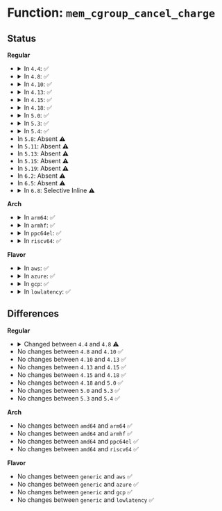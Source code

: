 # Function: <code>mem_cgroup_cancel_charge</code>

## Status
<b>Regular</b>
<ul>
<li>
<details>
<summary>In <code>4.4</code>: ✅</summary>

```c
void mem_cgroup_cancel_charge(struct page *page, struct mem_cgroup *memcg);
```

**Collision:** Unique Global

**Inline:** No

**Transformation:** False

**Instances:**

```
In mm/memcontrol.c (ffffffff812002d0)
Location: mm/memcontrol.c:5400
Inline: False
Direct callers:
  - kernel/events/uprobes.c:uprobe_write_opcode
  - mm/filemap.c:__add_to_page_cache_locked
  - mm/filemap.c:__add_to_page_cache_locked
  - mm/shmem.c:shmem_getpage_gfp
  - mm/shmem.c:shmem_getpage_gfp
  - mm/shmem.c:shmem_unuse
  - mm/memory.c:handle_mm_fault
  - mm/memory.c:handle_mm_fault
  - mm/memory.c:handle_mm_fault
  - mm/memory.c:handle_mm_fault
  - mm/swapfile.c:unuse_mm
  - mm/huge_memory.c:khugepaged
  - mm/huge_memory.c:do_huge_pmd_anonymous_page
  - mm/huge_memory.c:do_huge_pmd_anonymous_page
  - mm/huge_memory.c:do_huge_pmd_anonymous_page
  - mm/huge_memory.c:do_huge_pmd_wp_page
  - mm/huge_memory.c:do_huge_pmd_wp_page
  - mm/huge_memory.c:do_huge_pmd_wp_page
  - mm/userfaultfd.c:mcopy_atomic
```
**Symbols:**

```
ffffffff812002d0-ffffffff81200317: mem_cgroup_cancel_charge (STB_GLOBAL)
```
</details>
</li>
<li>
<details>
<summary>In <code>4.8</code>: ✅</summary>

```c
void mem_cgroup_cancel_charge(struct page *page, struct mem_cgroup *memcg, bool compound);
```

**Collision:** Unique Global

**Inline:** No

**Transformation:** False

**Instances:**

```
In mm/memcontrol.c (ffffffff81224080)
Location: mm/memcontrol.c:5471
Inline: False
Direct callers:
  - kernel/events/uprobes.c:uprobe_write_opcode
  - mm/filemap.c:__add_to_page_cache_locked
  - mm/filemap.c:__add_to_page_cache_locked
  - mm/shmem.c:shmem_getpage_gfp
  - mm/shmem.c:shmem_getpage_gfp
  - mm/shmem.c:shmem_unuse
  - mm/memory.c:handle_mm_fault
  - mm/memory.c:handle_mm_fault
  - mm/memory.c:handle_mm_fault
  - mm/memory.c:do_swap_page
  - mm/memory.c:wp_page_copy
  - mm/swapfile.c:unuse_mm
  - mm/huge_memory.c:do_huge_pmd_wp_page
  - mm/huge_memory.c:do_huge_pmd_wp_page
  - mm/huge_memory.c:do_huge_pmd_wp_page
  - mm/huge_memory.c:do_huge_pmd_anonymous_page
  - mm/huge_memory.c:do_huge_pmd_anonymous_page
  - mm/huge_memory.c:do_huge_pmd_anonymous_page
  - mm/khugepaged.c:collapse_shmem
  - mm/khugepaged.c:collapse_huge_page
  - mm/khugepaged.c:collapse_huge_page
  - mm/khugepaged.c:collapse_huge_page
  - mm/khugepaged.c:collapse_huge_page
  - mm/userfaultfd.c:mcopy_atomic
```
**Symbols:**

```
ffffffff81224080-ffffffff812240c3: mem_cgroup_cancel_charge (STB_GLOBAL)
```
</details>
</li>
<li>
<details>
<summary>In <code>4.10</code>: ✅</summary>

```c
void mem_cgroup_cancel_charge(struct page *page, struct mem_cgroup *memcg, bool compound);
```

**Collision:** Unique Global

**Inline:** No

**Transformation:** False

**Instances:**

```
In mm/memcontrol.c (ffffffff81236580)
Location: mm/memcontrol.c:5456
Inline: False
Direct callers:
  - kernel/events/uprobes.c:uprobe_write_opcode
  - mm/filemap.c:__add_to_page_cache_locked
  - mm/filemap.c:__add_to_page_cache_locked
  - mm/shmem.c:shmem_getpage_gfp
  - mm/shmem.c:shmem_getpage_gfp
  - mm/shmem.c:shmem_unuse
  - mm/memory.c:handle_mm_fault
  - mm/memory.c:handle_mm_fault
  - mm/memory.c:handle_mm_fault
  - mm/memory.c:do_swap_page
  - mm/memory.c:wp_page_copy
  - mm/swapfile.c:unuse_mm
  - mm/huge_memory.c:do_huge_pmd_wp_page
  - mm/huge_memory.c:do_huge_pmd_wp_page
  - mm/huge_memory.c:do_huge_pmd_wp_page
  - mm/huge_memory.c:do_huge_pmd_anonymous_page
  - mm/huge_memory.c:do_huge_pmd_anonymous_page
  - mm/huge_memory.c:do_huge_pmd_anonymous_page
  - mm/khugepaged.c:khugepaged
  - mm/khugepaged.c:khugepaged
  - mm/khugepaged.c:khugepaged
  - mm/khugepaged.c:khugepaged
  - mm/khugepaged.c:collapse_shmem
  - mm/userfaultfd.c:mcopy_atomic
```
**Symbols:**

```
ffffffff81236580-ffffffff812365c3: mem_cgroup_cancel_charge (STB_GLOBAL)
```
</details>
</li>
<li>
<details>
<summary>In <code>4.13</code>: ✅</summary>

```c
void mem_cgroup_cancel_charge(struct page *page, struct mem_cgroup *memcg, bool compound);
```

**Collision:** Unique Global

**Inline:** No

**Transformation:** False

**Instances:**

```
In mm/memcontrol.c (ffffffff81242030)
Location: mm/memcontrol.c:5513
Inline: False
Direct callers:
  - kernel/events/uprobes.c:uprobe_write_opcode
  - mm/filemap.c:__add_to_page_cache_locked
  - mm/filemap.c:__add_to_page_cache_locked
  - mm/shmem.c:shmem_mcopy_atomic_pte
  - mm/shmem.c:shmem_getpage_gfp
  - mm/shmem.c:shmem_getpage_gfp
  - mm/shmem.c:shmem_unuse
  - mm/memory.c:__handle_mm_fault
  - mm/memory.c:__handle_mm_fault
  - mm/memory.c:__handle_mm_fault
  - mm/memory.c:do_swap_page
  - mm/memory.c:wp_page_copy
  - mm/swapfile.c:unuse_mm
  - mm/huge_memory.c:do_huge_pmd_wp_page
  - mm/huge_memory.c:do_huge_pmd_wp_page
  - mm/huge_memory.c:do_huge_pmd_wp_page
  - mm/huge_memory.c:do_huge_pmd_anonymous_page
  - mm/huge_memory.c:do_huge_pmd_anonymous_page
  - mm/khugepaged.c:collapse_shmem
  - mm/khugepaged.c:collapse_huge_page
  - mm/khugepaged.c:collapse_huge_page
  - mm/khugepaged.c:collapse_huge_page
  - mm/khugepaged.c:collapse_huge_page
  - mm/userfaultfd.c:mcopy_atomic
```
**Symbols:**

```
ffffffff81242030-ffffffff8124207d: mem_cgroup_cancel_charge (STB_GLOBAL)
```
</details>
</li>
<li>
<details>
<summary>In <code>4.15</code>: ✅</summary>

```c
void mem_cgroup_cancel_charge(struct page *page, struct mem_cgroup *memcg, bool compound);
```

**Collision:** Unique Global

**Inline:** No

**Transformation:** False

**Instances:**

```
In mm/memcontrol.c (ffffffff81261d70)
Location: mm/memcontrol.c:5596
Inline: False
Direct callers:
  - kernel/events/uprobes.c:uprobe_write_opcode
  - mm/filemap.c:__add_to_page_cache_locked
  - mm/filemap.c:__add_to_page_cache_locked
  - mm/shmem.c:shmem_mfill_atomic_pte
  - mm/shmem.c:shmem_getpage_gfp
  - mm/shmem.c:shmem_getpage_gfp
  - mm/shmem.c:shmem_unuse
  - mm/memory.c:handle_pte_fault
  - mm/memory.c:handle_pte_fault
  - mm/memory.c:handle_pte_fault
  - mm/memory.c:do_swap_page
  - mm/memory.c:wp_page_copy
  - mm/swapfile.c:unuse_mm
  - mm/huge_memory.c:do_huge_pmd_wp_page
  - mm/huge_memory.c:do_huge_pmd_wp_page
  - mm/huge_memory.c:do_huge_pmd_wp_page
  - mm/huge_memory.c:do_huge_pmd_anonymous_page
  - mm/huge_memory.c:do_huge_pmd_anonymous_page
  - mm/khugepaged.c:khugepaged
  - mm/khugepaged.c:khugepaged
  - mm/khugepaged.c:khugepaged
  - mm/khugepaged.c:khugepaged
  - mm/khugepaged.c:collapse_shmem
  - mm/userfaultfd.c:mcopy_atomic
```
**Symbols:**

```
ffffffff81261d70-ffffffff81261dbb: mem_cgroup_cancel_charge (STB_GLOBAL)
```
</details>
</li>
<li>
<details>
<summary>In <code>4.18</code>: ✅</summary>

```c
void mem_cgroup_cancel_charge(struct page *page, struct mem_cgroup *memcg, bool compound);
```

**Collision:** Unique Global

**Inline:** No

**Transformation:** False

**Instances:**

```
In mm/memcontrol.c (ffffffff81285d80)
Location: mm/memcontrol.c:5664
Inline: False
Direct callers:
  - kernel/events/uprobes.c:uprobe_write_opcode
  - mm/filemap.c:__add_to_page_cache_locked
  - mm/filemap.c:__add_to_page_cache_locked
  - mm/shmem.c:shmem_mfill_atomic_pte
  - mm/shmem.c:shmem_getpage_gfp
  - mm/shmem.c:shmem_getpage_gfp
  - mm/shmem.c:shmem_unuse
  - mm/memory.c:handle_pte_fault
  - mm/memory.c:handle_pte_fault
  - mm/memory.c:handle_pte_fault
  - mm/memory.c:do_swap_page
  - mm/memory.c:wp_page_copy
  - mm/swapfile.c:unuse_vma
  - mm/huge_memory.c:do_huge_pmd_wp_page
  - mm/huge_memory.c:do_huge_pmd_wp_page_fallback
  - mm/huge_memory.c:do_huge_pmd_wp_page_fallback
  - mm/huge_memory.c:do_huge_pmd_anonymous_page
  - mm/huge_memory.c:do_huge_pmd_anonymous_page
  - mm/khugepaged.c:collapse_shmem
  - mm/khugepaged.c:collapse_huge_page
  - mm/khugepaged.c:collapse_huge_page
  - mm/khugepaged.c:collapse_huge_page
  - mm/khugepaged.c:collapse_huge_page
  - mm/userfaultfd.c:mcopy_atomic
```
**Symbols:**

```
ffffffff81285d80-ffffffff81285dcb: mem_cgroup_cancel_charge (STB_GLOBAL)
```
</details>
</li>
<li>
<details>
<summary>In <code>5.0</code>: ✅</summary>

```c
void mem_cgroup_cancel_charge(struct page *page, struct mem_cgroup *memcg, bool compound);
```

**Collision:** Unique Global

**Inline:** No

**Transformation:** False

**Instances:**

```
In mm/memcontrol.c (ffffffff8129ace0)
Location: mm/memcontrol.c:5995
Inline: False
Direct callers:
  - kernel/events/uprobes.c:__replace_page
  - mm/filemap.c:__add_to_page_cache_locked
  - mm/shmem.c:shmem_mfill_atomic_pte
  - mm/shmem.c:shmem_getpage_gfp
  - mm/shmem.c:shmem_getpage_gfp
  - mm/shmem.c:shmem_unuse
  - mm/memory.c:__handle_mm_fault
  - mm/memory.c:__handle_mm_fault
  - mm/memory.c:__handle_mm_fault
  - mm/memory.c:do_swap_page
  - mm/memory.c:wp_page_copy
  - mm/swapfile.c:unuse_vma
  - mm/huge_memory.c:do_huge_pmd_wp_page
  - mm/huge_memory.c:do_huge_pmd_wp_page_fallback
  - mm/huge_memory.c:do_huge_pmd_wp_page_fallback
  - mm/huge_memory.c:do_huge_pmd_anonymous_page
  - mm/huge_memory.c:do_huge_pmd_anonymous_page
  - mm/khugepaged.c:collapse_shmem
  - mm/khugepaged.c:collapse_shmem
  - mm/khugepaged.c:collapse_huge_page
  - mm/khugepaged.c:collapse_huge_page
  - mm/khugepaged.c:collapse_huge_page
  - mm/khugepaged.c:collapse_huge_page
  - mm/userfaultfd.c:mcopy_atomic
```
**Symbols:**

```
ffffffff8129ace0-ffffffff8129ad2b: mem_cgroup_cancel_charge (STB_GLOBAL)
```
</details>
</li>
<li>
<details>
<summary>In <code>5.3</code>: ✅</summary>

```c
void mem_cgroup_cancel_charge(struct page *page, struct mem_cgroup *memcg, bool compound);
```

**Collision:** Unique Global

**Inline:** No

**Transformation:** False

**Instances:**

```
In mm/memcontrol.c (ffffffff812b5f80)
Location: mm/memcontrol.c:6287
Inline: False
Direct callers:
  - kernel/events/uprobes.c:__replace_page
  - mm/filemap.c:__add_to_page_cache_locked
  - mm/shmem.c:shmem_mfill_atomic_pte
  - mm/shmem.c:shmem_getpage_gfp
  - mm/shmem.c:shmem_swapin_page
  - mm/memory.c:do_fault
  - mm/memory.c:do_anonymous_page
  - mm/memory.c:do_anonymous_page
  - mm/memory.c:do_swap_page
  - mm/memory.c:wp_page_copy
  - mm/huge_memory.c:do_huge_pmd_wp_page
  - mm/huge_memory.c:do_huge_pmd_wp_page_fallback
  - mm/huge_memory.c:do_huge_pmd_wp_page_fallback
  - mm/huge_memory.c:do_huge_pmd_anonymous_page
  - mm/huge_memory.c:do_huge_pmd_anonymous_page
  - mm/khugepaged.c:collapse_shmem
  - mm/khugepaged.c:collapse_shmem
  - mm/khugepaged.c:collapse_huge_page
  - mm/khugepaged.c:collapse_huge_page
  - mm/khugepaged.c:collapse_huge_page
  - mm/khugepaged.c:collapse_huge_page
  - mm/userfaultfd.c:mcopy_atomic
```
**Symbols:**

```
ffffffff812b5f80-ffffffff812b5fd1: mem_cgroup_cancel_charge (STB_GLOBAL)
```
</details>
</li>
<li>
<details>
<summary>In <code>5.4</code>: ✅</summary>

```c
void mem_cgroup_cancel_charge(struct page *page, struct mem_cgroup *memcg, bool compound);
```

**Collision:** Unique Global

**Inline:** No

**Transformation:** False

**Instances:**

```
In mm/memcontrol.c (ffffffff812c7e70)
Location: mm/memcontrol.c:6627
Inline: False
Direct callers:
  - kernel/events/uprobes.c:__replace_page
  - mm/filemap.c:__add_to_page_cache_locked
  - mm/shmem.c:shmem_mfill_atomic_pte
  - mm/shmem.c:shmem_getpage_gfp
  - mm/shmem.c:shmem_swapin_page
  - mm/memory.c:do_fault
  - mm/memory.c:do_anonymous_page
  - mm/memory.c:do_anonymous_page
  - mm/memory.c:do_swap_page
  - mm/memory.c:wp_page_copy
  - mm/huge_memory.c:do_huge_pmd_wp_page
  - mm/huge_memory.c:do_huge_pmd_wp_page_fallback
  - mm/huge_memory.c:do_huge_pmd_wp_page_fallback
  - mm/huge_memory.c:do_huge_pmd_anonymous_page
  - mm/huge_memory.c:do_huge_pmd_anonymous_page
  - mm/khugepaged.c:collapse_file
  - mm/khugepaged.c:collapse_file
  - mm/khugepaged.c:collapse_huge_page
  - mm/khugepaged.c:collapse_huge_page
  - mm/khugepaged.c:collapse_huge_page
  - mm/khugepaged.c:collapse_huge_page
  - mm/userfaultfd.c:mcopy_atomic
```
**Symbols:**

```
ffffffff812c7e70-ffffffff812c7ec1: mem_cgroup_cancel_charge (STB_GLOBAL)
```
</details>
</li>
<li>
In <code>5.8</code>: Absent ⚠️
</li>
<li>
In <code>5.11</code>: Absent ⚠️
</li>
<li>
In <code>5.13</code>: Absent ⚠️
</li>
<li>
In <code>5.15</code>: Absent ⚠️
</li>
<li>
In <code>5.19</code>: Absent ⚠️
</li>
<li>
In <code>6.2</code>: Absent ⚠️
</li>
<li>
In <code>6.5</code>: Absent ⚠️
</li>
<li>
<details>
<summary>In <code>6.8</code>: Selective Inline ⚠️</summary>

```c
void mem_cgroup_cancel_charge(struct mem_cgroup *memcg, unsigned int nr_pages);
```

**Collision:** Unique Global

**Inline:** Selective

**Transformation:** False

**Instances:**

```
In mm/memcontrol.c (ffffffff814b80ea)
Location: mm/memcontrol.c:2938
Inline: True
Inline callers:
  - mm/memcontrol.c:__mem_cgroup_clear_mc
  - mm/memcontrol.c:__mem_cgroup_clear_mc
  - mm/memcontrol.c:__mem_cgroup_clear_mc
  - mm/memcontrol.c:__mem_cgroup_clear_mc
Direct callers:
  - mm/hugetlb.c:alloc_hugetlb_folio
  - mm/hugetlb.c:alloc_hugetlb_folio
```
**Symbols:**

```
ffffffff814be060-ffffffff814be0be: mem_cgroup_cancel_charge (STB_GLOBAL)
```
</details>
</li>
</ul>
<b>Arch</b>
<ul>
<li>
<details>
<summary>In <code>arm64</code>: ✅</summary>

```c
void mem_cgroup_cancel_charge(struct page *page, struct mem_cgroup *memcg, bool compound);
```

**Collision:** Unique Global

**Inline:** No

**Transformation:** False

**Instances:**

```
In mm/memcontrol.c (ffff80001036ad68)
Location: mm/memcontrol.c:6627
Inline: False
Direct callers:
  - kernel/events/uprobes.c:__replace_page
  - mm/filemap.c:__add_to_page_cache_locked
  - mm/shmem.c:shmem_mfill_atomic_pte
  - mm/shmem.c:shmem_getpage_gfp
  - mm/shmem.c:shmem_swapin_page
  - mm/memory.c:do_fault
  - mm/memory.c:do_anonymous_page
  - mm/memory.c:do_anonymous_page
  - mm/memory.c:do_swap_page
  - mm/memory.c:wp_page_copy
  - mm/swapfile.c:unuse_pte_range
  - mm/huge_memory.c:do_huge_pmd_wp_page
  - mm/huge_memory.c:do_huge_pmd_wp_page_fallback
  - mm/huge_memory.c:do_huge_pmd_wp_page_fallback
  - mm/huge_memory.c:__do_huge_pmd_anonymous_page
  - mm/huge_memory.c:__do_huge_pmd_anonymous_page
  - mm/khugepaged.c:collapse_file
  - mm/khugepaged.c:collapse_file
  - mm/khugepaged.c:collapse_huge_page
  - mm/khugepaged.c:collapse_huge_page
  - mm/khugepaged.c:collapse_huge_page
  - mm/userfaultfd.c:mcopy_atomic_pte
```
**Symbols:**

```
ffff80001036ad68-ffff80001036add4: mem_cgroup_cancel_charge (STB_GLOBAL)
```
</details>
</li>
<li>
<details>
<summary>In <code>armhf</code>: ✅</summary>

```c
void mem_cgroup_cancel_charge(struct page *page, struct mem_cgroup *memcg, bool compound);
```

**Collision:** Unique Global

**Inline:** No

**Transformation:** False

**Instances:**

```
In mm/memcontrol.c (c055c3c0)
Location: mm/memcontrol.c:6627
Inline: False
Direct callers:
  - kernel/events/uprobes.c:__replace_page
  - mm/filemap.c:__add_to_page_cache_locked
  - mm/shmem.c:shmem_mfill_atomic_pte
  - mm/shmem.c:shmem_getpage_gfp
  - mm/shmem.c:shmem_swapin_page
  - mm/memory.c:do_fault
  - mm/memory.c:do_anonymous_page
  - mm/memory.c:do_anonymous_page
  - mm/memory.c:do_swap_page
  - mm/memory.c:wp_page_copy
  - mm/swapfile.c:unuse_mm
  - mm/userfaultfd.c:mcopy_atomic
```
**Symbols:**

```
c055c3c0-c055c410: mem_cgroup_cancel_charge (STB_GLOBAL)
```
</details>
</li>
<li>
<details>
<summary>In <code>ppc64el</code>: ✅</summary>

```c
void mem_cgroup_cancel_charge(struct page *page, struct mem_cgroup *memcg, bool compound);
```

**Collision:** Unique Global

**Inline:** No

**Transformation:** False

**Instances:**

```
In mm/memcontrol.c (c00000000045a320)
Location: mm/memcontrol.c:6627
Inline: False
Direct callers:
  - kernel/events/uprobes.c:__replace_page
  - mm/filemap.c:__add_to_page_cache_locked
  - mm/shmem.c:shmem_mfill_atomic_pte
  - mm/shmem.c:shmem_getpage_gfp
  - mm/shmem.c:shmem_swapin_page
  - mm/memory.c:do_fault
  - mm/memory.c:do_anonymous_page
  - mm/memory.c:do_anonymous_page
  - mm/memory.c:do_swap_page
  - mm/memory.c:wp_page_copy
  - mm/swapfile.c:unuse_pte_range
  - mm/huge_memory.c:do_huge_pmd_wp_page
  - mm/huge_memory.c:do_huge_pmd_wp_page_fallback
  - mm/huge_memory.c:do_huge_pmd_wp_page_fallback
  - mm/huge_memory.c:do_huge_pmd_anonymous_page
  - mm/huge_memory.c:do_huge_pmd_anonymous_page
  - mm/khugepaged.c:collapse_file
  - mm/khugepaged.c:collapse_file
  - mm/khugepaged.c:collapse_huge_page
  - mm/khugepaged.c:collapse_huge_page
  - mm/khugepaged.c:collapse_huge_page
  - mm/khugepaged.c:collapse_huge_page
  - mm/userfaultfd.c:mcopy_atomic
```
**Symbols:**

```
c00000000045a320-c00000000045a3a4: mem_cgroup_cancel_charge (STB_GLOBAL)
```
</details>
</li>
<li>
<details>
<summary>In <code>riscv64</code>: ✅</summary>

```c
void mem_cgroup_cancel_charge(struct page *page, struct mem_cgroup *memcg, bool compound);
```

**Collision:** Unique Global

**Inline:** No

**Transformation:** False

**Instances:**

```
In mm/memcontrol.c (ffffffe000248522)
Location: mm/memcontrol.c:6627
Inline: False
Direct callers:
  - mm/filemap.c:__add_to_page_cache_locked
  - mm/shmem.c:shmem_mfill_atomic_pte
  - mm/shmem.c:shmem_getpage_gfp
  - mm/shmem.c:shmem_swapin_page
  - mm/memory.c:do_fault
  - mm/memory.c:do_anonymous_page
  - mm/memory.c:do_anonymous_page
  - mm/memory.c:do_swap_page
  - mm/memory.c:wp_page_copy
  - mm/swapfile.c:unuse_pte_range
  - mm/userfaultfd.c:mcopy_atomic
```
**Symbols:**

```
ffffffe000248522-ffffffe000248568: mem_cgroup_cancel_charge (STB_GLOBAL)
```
</details>
</li>
</ul>
<b>Flavor</b>
<ul>
<li>
<details>
<summary>In <code>aws</code>: ✅</summary>

```c
void mem_cgroup_cancel_charge(struct page *page, struct mem_cgroup *memcg, bool compound);
```

**Collision:** Unique Global

**Inline:** No

**Transformation:** False

**Instances:**

```
In mm/memcontrol.c (ffffffff812c0450)
Location: mm/memcontrol.c:6627
Inline: False
Direct callers:
  - kernel/events/uprobes.c:__replace_page
  - mm/filemap.c:__add_to_page_cache_locked
  - mm/shmem.c:shmem_mfill_atomic_pte
  - mm/shmem.c:shmem_getpage_gfp
  - mm/shmem.c:shmem_swapin_page
  - mm/memory.c:do_fault
  - mm/memory.c:do_anonymous_page
  - mm/memory.c:do_anonymous_page
  - mm/memory.c:do_swap_page
  - mm/memory.c:wp_page_copy
  - mm/huge_memory.c:do_huge_pmd_wp_page
  - mm/huge_memory.c:do_huge_pmd_wp_page_fallback
  - mm/huge_memory.c:do_huge_pmd_wp_page_fallback
  - mm/huge_memory.c:do_huge_pmd_anonymous_page
  - mm/huge_memory.c:do_huge_pmd_anonymous_page
  - mm/khugepaged.c:collapse_file
  - mm/khugepaged.c:collapse_file
  - mm/khugepaged.c:collapse_huge_page
  - mm/khugepaged.c:collapse_huge_page
  - mm/khugepaged.c:collapse_huge_page
  - mm/khugepaged.c:collapse_huge_page
  - mm/userfaultfd.c:mcopy_atomic
```
**Symbols:**

```
ffffffff812c0450-ffffffff812c04a1: mem_cgroup_cancel_charge (STB_GLOBAL)
```
</details>
</li>
<li>
<details>
<summary>In <code>azure</code>: ✅</summary>

```c
void mem_cgroup_cancel_charge(struct page *page, struct mem_cgroup *memcg, bool compound);
```

**Collision:** Unique Global

**Inline:** No

**Transformation:** False

**Instances:**

```
In mm/memcontrol.c (ffffffff812b1520)
Location: mm/memcontrol.c:6627
Inline: False
Direct callers:
  - kernel/events/uprobes.c:__replace_page
  - mm/filemap.c:__add_to_page_cache_locked
  - mm/shmem.c:shmem_mfill_atomic_pte
  - mm/shmem.c:shmem_getpage_gfp
  - mm/shmem.c:shmem_swapin_page
  - mm/memory.c:do_fault
  - mm/memory.c:do_anonymous_page
  - mm/memory.c:do_anonymous_page
  - mm/memory.c:do_swap_page
  - mm/memory.c:wp_page_copy
  - mm/swapfile.c:unuse_pte_range
  - mm/huge_memory.c:do_huge_pmd_wp_page
  - mm/huge_memory.c:do_huge_pmd_wp_page_fallback
  - mm/huge_memory.c:do_huge_pmd_wp_page_fallback
  - mm/huge_memory.c:do_huge_pmd_anonymous_page
  - mm/huge_memory.c:do_huge_pmd_anonymous_page
  - mm/khugepaged.c:collapse_file
  - mm/khugepaged.c:collapse_file
  - mm/khugepaged.c:collapse_huge_page
  - mm/khugepaged.c:collapse_huge_page
  - mm/khugepaged.c:collapse_huge_page
  - mm/khugepaged.c:collapse_huge_page
  - mm/userfaultfd.c:mcopy_atomic
```
**Symbols:**

```
ffffffff812b1520-ffffffff812b1571: mem_cgroup_cancel_charge (STB_GLOBAL)
```
</details>
</li>
<li>
<details>
<summary>In <code>gcp</code>: ✅</summary>

```c
void mem_cgroup_cancel_charge(struct page *page, struct mem_cgroup *memcg, bool compound);
```

**Collision:** Unique Global

**Inline:** No

**Transformation:** False

**Instances:**

```
In mm/memcontrol.c (ffffffff812be260)
Location: mm/memcontrol.c:6627
Inline: False
Direct callers:
  - kernel/events/uprobes.c:__replace_page
  - mm/filemap.c:__add_to_page_cache_locked
  - mm/shmem.c:shmem_mfill_atomic_pte
  - mm/shmem.c:shmem_getpage_gfp
  - mm/shmem.c:shmem_swapin_page
  - mm/memory.c:do_fault
  - mm/memory.c:do_anonymous_page
  - mm/memory.c:do_anonymous_page
  - mm/memory.c:do_swap_page
  - mm/memory.c:wp_page_copy
  - mm/huge_memory.c:do_huge_pmd_wp_page
  - mm/huge_memory.c:do_huge_pmd_wp_page_fallback
  - mm/huge_memory.c:do_huge_pmd_wp_page_fallback
  - mm/huge_memory.c:do_huge_pmd_anonymous_page
  - mm/huge_memory.c:do_huge_pmd_anonymous_page
  - mm/khugepaged.c:collapse_file
  - mm/khugepaged.c:collapse_file
  - mm/khugepaged.c:collapse_huge_page
  - mm/khugepaged.c:collapse_huge_page
  - mm/khugepaged.c:collapse_huge_page
  - mm/khugepaged.c:collapse_huge_page
  - mm/userfaultfd.c:mcopy_atomic
```
**Symbols:**

```
ffffffff812be260-ffffffff812be2b1: mem_cgroup_cancel_charge (STB_GLOBAL)
```
</details>
</li>
<li>
<details>
<summary>In <code>lowlatency</code>: ✅</summary>

```c
void mem_cgroup_cancel_charge(struct page *page, struct mem_cgroup *memcg, bool compound);
```

**Collision:** Unique Global

**Inline:** No

**Transformation:** False

**Instances:**

```
In mm/memcontrol.c (ffffffff812cec50)
Location: mm/memcontrol.c:6627
Inline: False
Direct callers:
  - kernel/events/uprobes.c:__replace_page
  - mm/filemap.c:__add_to_page_cache_locked
  - mm/shmem.c:shmem_mfill_atomic_pte
  - mm/shmem.c:shmem_getpage_gfp
  - mm/shmem.c:shmem_swapin_page
  - mm/memory.c:do_fault
  - mm/memory.c:do_anonymous_page
  - mm/memory.c:do_anonymous_page
  - mm/memory.c:do_swap_page
  - mm/memory.c:wp_page_copy
  - mm/huge_memory.c:do_huge_pmd_wp_page
  - mm/huge_memory.c:do_huge_pmd_wp_page_fallback
  - mm/huge_memory.c:do_huge_pmd_wp_page_fallback
  - mm/huge_memory.c:do_huge_pmd_anonymous_page
  - mm/huge_memory.c:do_huge_pmd_anonymous_page
  - mm/khugepaged.c:collapse_file
  - mm/khugepaged.c:collapse_file
  - mm/khugepaged.c:collapse_huge_page
  - mm/khugepaged.c:collapse_huge_page
  - mm/khugepaged.c:collapse_huge_page
  - mm/khugepaged.c:collapse_huge_page
  - mm/userfaultfd.c:mcopy_atomic
```
**Symbols:**

```
ffffffff812cec50-ffffffff812ceca1: mem_cgroup_cancel_charge (STB_GLOBAL)
```
</details>
</li>
</ul>

## Differences
<b>Regular</b>
<ul>
<li>
<details>
<summary>Changed between <code>4.4</code> and <code>4.8</code> ⚠️</summary>
<ul>
<li>
<b>Param added. </b>
<code>bool compound</code>
</li>
</ul>
</details>
</li>
<li>
No changes between <code>4.8</code> and <code>4.10</code> ✅
</li>
<li>
No changes between <code>4.10</code> and <code>4.13</code> ✅
</li>
<li>
No changes between <code>4.13</code> and <code>4.15</code> ✅
</li>
<li>
No changes between <code>4.15</code> and <code>4.18</code> ✅
</li>
<li>
No changes between <code>4.18</code> and <code>5.0</code> ✅
</li>
<li>
No changes between <code>5.0</code> and <code>5.3</code> ✅
</li>
<li>
No changes between <code>5.3</code> and <code>5.4</code> ✅
</li>
</ul>
<b>Arch</b>
<ul>
<li>
No changes between <code>amd64</code> and <code>arm64</code> ✅
</li>
<li>
No changes between <code>amd64</code> and <code>armhf</code> ✅
</li>
<li>
No changes between <code>amd64</code> and <code>ppc64el</code> ✅
</li>
<li>
No changes between <code>amd64</code> and <code>riscv64</code> ✅
</li>
</ul>
<b>Flavor</b>
<ul>
<li>
No changes between <code>generic</code> and <code>aws</code> ✅
</li>
<li>
No changes between <code>generic</code> and <code>azure</code> ✅
</li>
<li>
No changes between <code>generic</code> and <code>gcp</code> ✅
</li>
<li>
No changes between <code>generic</code> and <code>lowlatency</code> ✅
</li>
</ul>
